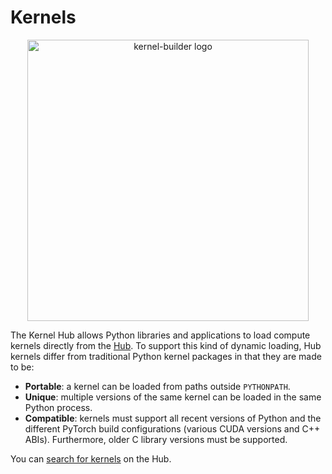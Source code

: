# Kernels

<div align="center">
<img src="https://github.com/user-attachments/assets/64a652f3-0cd3-4829-b3c1-df13f7933569" width="450" height="450" alt="kernel-builder logo">
</div>

The Kernel Hub allows Python libraries and applications to load compute
kernels directly from the [Hub](https://hf.co/). To support this kind
of dynamic loading, Hub kernels differ from traditional Python kernel
packages in that they are made to be:

- **Portable**: a kernel can be loaded from paths outside `PYTHONPATH`.
- **Unique**: multiple versions of the same kernel can be loaded in the
  same Python process.
- **Compatible**: kernels must support all recent versions of Python and
  the different PyTorch build configurations (various CUDA versions
  and C++ ABIs). Furthermore, older C library versions must be supported.

You can [search for kernels](https://huggingface.co/models?other=kernel) on
the Hub.

